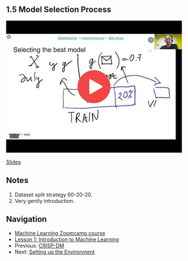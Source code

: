 ## 1.5 Model Selection Process

<a href="https://www.youtube.com/watch?v=OH_R0Sl9neM"><img src="images/thumbnail-1-05.jpg"></a>

[Slides](https://www.slideshare.net/AlexeyGrigorev/ml-zoomcamp-15-model-selection-process)


## Notes

1. Dataset split strategy 60-20-20. 
2. Very gently introduction.

## Navigation

* [Machine Learning Zoomcamp course](../)
* [Lesson 1: Introduction to Machine Learning](./)
* Previous: [CRISP-DM](04-crisp-dm.md)
* Next: [Setting up the Environment](06-environment.md)